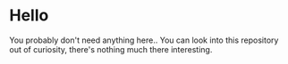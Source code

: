 # Hello

You probably don't need anything here.. You can look into this repository out of curiosity, there's nothing much there interesting.
